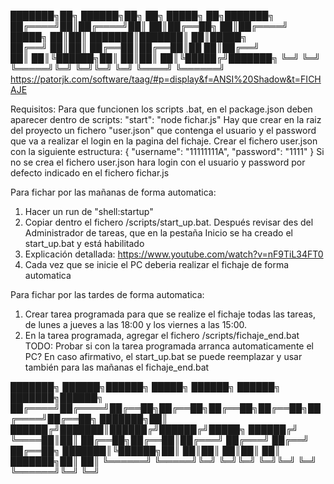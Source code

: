 
███████╗██╗ ██████╗██╗  ██╗ █████╗      ██╗███████╗
██╔════╝██║██╔════╝██║  ██║██╔══██╗     ██║██╔════╝
█████╗  ██║██║     ███████║███████║     ██║█████╗  
██╔══╝  ██║██║     ██╔══██║██╔══██║██   ██║██╔══╝  
██║     ██║╚██████╗██║  ██║██║  ██║╚█████╔╝███████╗
╚═╝     ╚═╝ ╚═════╝╚═╝  ╚═╝╚═╝  ╚═╝ ╚════╝ ╚══════╝
https://patorjk.com/software/taag/#p=display&f=ANSI%20Shadow&t=FICHAJE

Requisitos:
Para que funcionen los scripts .bat, en el package.json deben aparecer dentro de scripts:
    "start": "node fichar.js"
Hay que crear en la raiz del proyecto un fichero "user.json" que contenga el usuario y el password que va a realizar el login en la pagina del fichaje.
Crear el fichero user.json con la siguiente estructura:
    {
        "username": "11111111A",
        "password": "1111"
    }
Si no se crea el fichero user.json hara login con el usuario y password por defecto indicado en el fichero fichar.js

Para fichar por las mañanas de forma automatica:
1. Hacer un run de "shell:startup"
2. Copiar dentro el fichero /scripts/start_up.bat. Después revisar des del Administrador de tareas, que en la pestaña Inicio se ha creado el start_up.bat y está habilitado
3. Explicación detallada: https://www.youtube.com/watch?v=nF9TiL34FT0
4. Cada vez que se inicie el PC deberia realizar el fichaje de forma automatica

Para fichar por las tardes de forma automatica:
1. Crear tarea programada para que se realize el fichaje todas las tareas, de lunes a jueves a las 18:00 y los viernes a las 15:00.
2. En la tarea programada, agregar el fichero /scripts/fichaje_end.bat
TODO: Probar si con la tarea programada arranca automaticamente el PC? En caso afirmativo, el start_up.bat se puede reemplazar y usar también para las mañanas el fichaje_end.bat


███████╗ ██████╗██████╗  █████╗ ██████╗ ██████╗ ███████╗██████╗ 
██╔════╝██╔════╝██╔══██╗██╔══██╗██╔══██╗██╔══██╗██╔════╝██╔══██╗
███████╗██║     ██████╔╝███████║██████╔╝██████╔╝█████╗  ██████╔╝
╚════██║██║     ██╔══██╗██╔══██║██╔═══╝ ██╔═══╝ ██╔══╝  ██╔══██╗
███████║╚██████╗██║  ██║██║  ██║██║     ██║     ███████╗██║  ██║
╚══════╝ ╚═════╝╚═╝  ╚═╝╚═╝  ╚═╝╚═╝     ╚═╝     ╚══════╝╚═╝  ╚═╝
                                                                
                             
                             
                             
                             
                             
                             
                             
                             
                             
